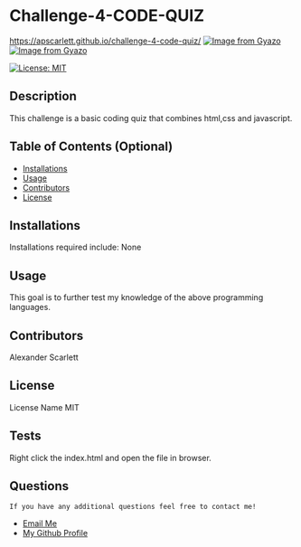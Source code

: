 # Challenge-4-CODE-QUIZ

https://apscarlett.github.io/challenge-4-code-quiz/
[![Image from Gyazo](https://i.gyazo.com/a849bdc7d198891d6e27dcda9c9f3076.png)](https://gyazo.com/a849bdc7d198891d6e27dcda9c9f3076)
[![Image from Gyazo](https://i.gyazo.com/319200675e1b3824f18f25eac910cc7d.png)](https://gyazo.com/319200675e1b3824f18f25eac910cc7d)

  [![License: MIT](https://img.shields.io/badge/License-MIT-yellow.svg)](https://opensource.org/licenses/MIT) 

 ## Description
  This challenge is a basic coding quiz that combines html,css and javascript.
  
  ## Table of Contents (Optional)
  
  - [Installations](#installations)
  - [Usage](#usage)
  - [Contributors](#contributors)
  - [License](#license)
  
  ## Installations
  Installations required include:
 None

  
  ## Usage
  
 This goal is to further test my knowledge of the above programming languages.
      
  
  ## Contributors
  
  Alexander Scarlett
  
  
 ## License

 License Name MIT
  
  ## Tests
  Right click the index.html and open the file in browser.
  
## Questions
    If you have any additional questions feel free to contact me!
  <ul>
       <li> <a href='mailto://undefined?subject="contact me&body"="hi" '> Email Me </a> </li>
        <li> <a href='https://github.com/undefined'> My Github Profile </a> </li>
    </ul>
